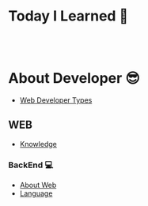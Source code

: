 # Today I Learned  📝


<br><br>

# About Developer 😎
* [Web Developer Types](./aboutDeveloper/frontback.md) 

## WEB
* [Knowledge](./aboutDeveloper/WEB/knowledge.md)


### BackEnd 💻
* [About Web](./aboutDeveloper/BackEnd/aboutweb.md)
* [Language](./aboutDeveloper/BackEnd/Language.md)
    
    
